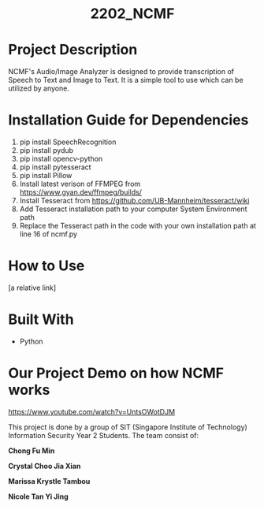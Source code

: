 <h1 align="center">2202_NCMF</h1>

# Project Description
NCMF's Audio/Image Analyzer is designed to provide transcription of Speech to Text and Image to Text. It is a simple tool to use which can be utilized by anyone.


# Installation Guide for Dependencies
1. pip install SpeechRecognition
2. pip install pydub
3. pip install opencv-python   
5. pip install pytesseract
6. pip install Pillow
7. Install latest verison of FFMPEG from https://www.gyan.dev/ffmpeg/builds/
8. Install Tesseract from https://github.com/UB-Mannheim/tesseract/wiki 
9. Add Tesseract installation path to your computer System Environment path
10. Replace the Tesseract path in the code with your own installation path at line 16 of ncmf.py

# How to Use
[a relative link] 

# Built With 
- Python


# Our Project Demo on how NCMF works
https://www.youtube.com/watch?v=UntsOWotDJM



This project is done by a group of SIT (Singapore Institute of Technology) Information Security Year 2 Students. The team consist of: 

**Chong Fu Min**

**Crystal Choo Jia Xian**

**Marissa Krystle Tambou**

**Nicole Tan Yi Jing**
